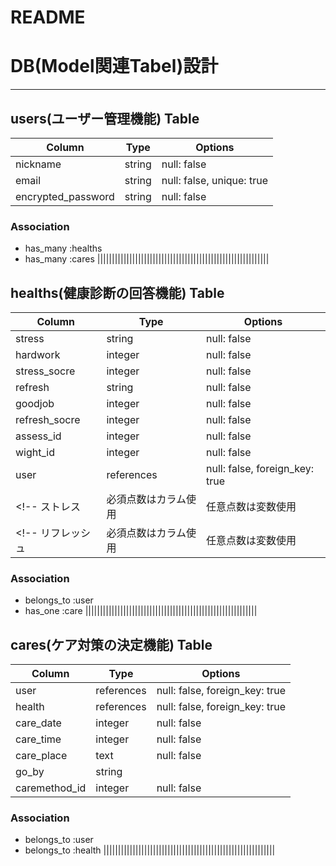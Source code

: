 # README

# DB(Model関連Tabel)設計

----------------------------------------------------------

## users(ユーザー管理機能) Table

| Column             | Type     | Options                   |
| ------------------ | -------- | ------------------------- |
| nickname           | string   | null: false             	|
| email              | string   | null: false, unique: true	|
| encrypted_password | string   | null: false               |


### Association
- has_many :healths
- has_many :cares
|||||||||||||||||||||||||||||||||||||||||||||||||||||||||||


## healths(健康診断の回答機能) Table

| Column        | Type       | Options                        |
| ------------- | ---------- | ------------------------------ |
| stress        | string     | null: false                    |
| hardwork      | integer    | null: false                    |
| stress_socre  | integer    | null: false                    |
| refresh       | string     | null: false                    |
| goodjob       | integer    | null: false                    |
| refresh_socre | integer    | null: false                    |
| assess_id     | integer    | null: false                    |
| wight_id      | integer    | null: false                    |
| user          | references | null: false, foreign_key: true |
<!-- ストレス|必須点数はカラム使用|任意点数は変数使用|：hardpersons,painfullife,expense,duty,tired,neglect,nervous⇒ -->
<!-- リフレッシュ|必須点数はカラム使用|任意点数は変数使用|：easypersons,happylife,income,hobby,energy,support,safely⇒ -->
### Association
- belongs_to :user
- has_one :care
|||||||||||||||||||||||||||||||||||||||||||||||||||||||||||


## cares(ケア対策の決定機能) Table
| Column        | Type       | Options                        |
| ------------- | ---------- | ------------------------------ |
| user          | references | null: false, foreign_key: true |
| health        | references | null: false, foreign_key: true |
| care_date     | integer    | null: false                    |
| care_time     | integer    | null: false                    |
| care_place    | text       | null: false                    |
| go_by         | string     |                                |
| caremethod_id | integer    | null: false                    |


<!-- 決済：クレジットカード決済代行サービス[pay.jp] -->

### Association
- belongs_to :user 
- belongs_to :health
|||||||||||||||||||||||||||||||||||||||||||||||||||||||||||